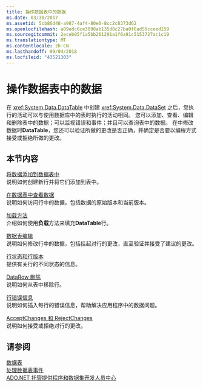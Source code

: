 ```yaml
---
title: 操作数据表中的数据
ms.date: 03/30/2017
ms.assetid: 5cb86d48-a987-4af4-80e0-8cc2c8373d62
ms.openlocfilehash: a09edc6ce3098ab135d8c27ba0f6ad56cceed159
ms.sourcegitcommit: 2eceb05f1a5bb261291a1f6a91c5153727ac1c19
ms.translationtype: MT
ms.contentlocale: zh-CN
ms.lasthandoff: 09/04/2018
ms.locfileid: "43521303"
---
```

# <a name="manipulating-data-in-a-datatable"></a>操作数据表中的数据
在 <xref:System.Data.DataTable> 中创建 <xref:System.Data.DataSet> 之后，您执行的活动可以与使用数据库中的表时执行的活动相同。 您可以添加、查看、编辑和删除表中的数据；可以监视错误和事件；并且可以查询表中的数据。 在中修改数据时**DataTable**，您还可以验证所做的更改是否正确，并确定是否要以编程方式接受或拒绝所做的更改。  
  
## <a name="in-this-section"></a>本节内容  
 [将数据添加到数据表中](../../../../../docs/framework/data/adonet/dataset-datatable-dataview/adding-data-to-a-datatable.md)  
 说明如何创建新行并将它们添加到表中。  
  
 [在数据表中查看数据](../../../../../docs/framework/data/adonet/dataset-datatable-dataview/viewing-data-in-a-datatable.md)  
 说明如何访问行中的数据，包括数据的原始版本和当前版本。  
  
 [加载方法](../../../../../docs/framework/data/adonet/dataset-datatable-dataview/the-load-method.md)  
 介绍如何使用**负载**方法来填充**DataTable**行。  
  
 [数据表编辑](../../../../../docs/framework/data/adonet/dataset-datatable-dataview/datatable-edits.md)  
 说明如何修改行中的数据，包括挂起对行的更改，直至验证并接受了建议的更改。  
  
 [行状态和行版本](../../../../../docs/framework/data/adonet/dataset-datatable-dataview/row-states-and-row-versions.md)  
 提供有关行的不同状态的信息。  
  
 [DataRow 删除](../../../../../docs/framework/data/adonet/dataset-datatable-dataview/datarow-deletion.md)  
 说明如何从表中移除行。  
  
 [行错误信息](../../../../../docs/framework/data/adonet/dataset-datatable-dataview/row-error-information.md)  
 说明如何插入每行的错误信息，帮助解决应用程序中的数据问题。  
  
 [AcceptChanges 和 RejectChanges](../../../../../docs/framework/data/adonet/dataset-datatable-dataview/acceptchanges-and-rejectchanges.md)  
 说明如何接受或拒绝对行的更改。  
  
## <a name="see-also"></a>请参阅  
 [数据表](../../../../../docs/framework/data/adonet/dataset-datatable-dataview/datatables.md)  
 [处理数据表事件](../../../../../docs/framework/data/adonet/dataset-datatable-dataview/handling-datatable-events.md)  
 [ADO.NET 托管提供程序和数据集开发人员中心](https://go.microsoft.com/fwlink/?LinkId=217917)
